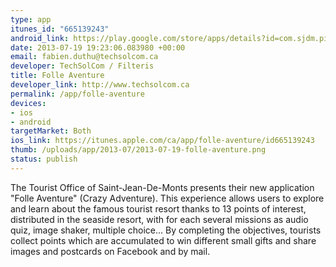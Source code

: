 ```yaml
--- 
type: app
itunes_id: "665139243"
android_link: https://play.google.com/store/apps/details?id=com.sjdm.pip.android
date: 2013-07-19 19:23:06.083980 +00:00
email: fabien.duthu@techsolcom.ca
developer: TechSolCom / Filteris
title: Folle Aventure
developer_link: http://www.techsolcom.ca
permalink: /app/folle-aventure
devices: 
- ios
- android
targetMarket: Both
ios_link: https://itunes.apple.com/ca/app/folle-aventure/id665139243
thumb: /uploads/app/2013-07/2013-07-19-folle-aventure.png
status: publish
---
```


The Tourist Office of Saint-Jean-De-Monts presents their new application "Folle Aventure" (Crazy Adventure). This experience allows users to explore and learn about the famous tourist resort thanks to 13 points of interest, distributed in the seaside resort, with for each several missions as audio quiz, image shaker, multiple choice... By completing the objectives, tourists collect points which are accumulated to win different small gifts and share images and postcards on Facebook and by mail.
